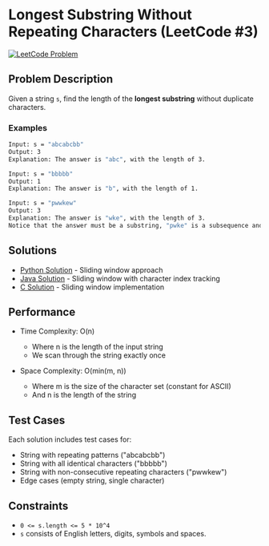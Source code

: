 # Longest Substring Without Repeating Characters (LeetCode #3)
[![LeetCode Problem](https://img.shields.io/badge/LeetCode-3.%20Longest%20Substring%20Without%20Repeating%20Characters-FFA116?style=for-the-badge&logo=leetcode)](https://leetcode.com/problems/longest-substring-without-repeating-characters/)

## Problem Description

Given a string `s`, find the length of the **longest substring** without duplicate characters.

### Examples
```bash
Input: s = "abcabcbb"
Output: 3
Explanation: The answer is "abc", with the length of 3.

Input: s = "bbbbb"
Output: 1
Explanation: The answer is "b", with the length of 1.

Input: s = "pwwkew"
Output: 3
Explanation: The answer is "wke", with the length of 3.
Notice that the answer must be a substring, "pwke" is a subsequence and not a substring.
```
## Solutions
- [Python Solution](./sol.py) - Sliding window approach
- [Java Solution](./sol.java) - Sliding window with character index tracking
- [C Solution](./sol.c) - Sliding window implementation


## Performance
- Time Complexity: O(n)

    - Where n is the length of the input string
    - We scan through the string exactly once


- Space Complexity: O(min(m, n))

    - Where m is the size of the character set (constant for ASCII)
    - And n is the length of the string

## Test Cases
Each solution includes test cases for:

- String with repeating patterns ("abcabcbb")
- String with all identical characters ("bbbbb")
- String with non-consecutive repeating characters ("pwwkew")
- Edge cases (empty string, single character)

## Constraints

- `0 <= s.length <= 5 * 10^4`
- `s` consists of English letters, digits, symbols and spaces.
